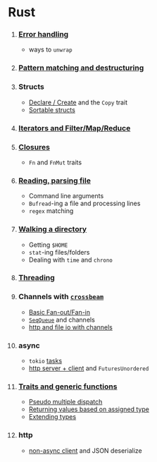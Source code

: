 # Rust

1. ### [Error handling](src/bin/errorhandle.rs)

   - ways to `unwrap`

1. ### [Pattern matching and destructuring](src/bin/match.rs)

1. ### Structs

   - [Declare / Create](src/bin/struct_basic.rs) and the `Copy` trait
   - [Sortable structs](src/bin/struct_sort.rs)

1. ### [Iterators and Filter/Map/Reduce](src/bin/mapreduce.rs)

1. ### [Closures](src/bin/closures.rs)

   - `Fn` and `FnMut` traits

1. ### [Reading, parsing file](src/bin/csvparse.rs)

   - Command line arguments
   - `Bufread`-ing a file and processing lines
   - `regex` matching
    
1. ### [Walking a directory](src/bin/oswalk.rs)

   - Getting `$HOME`
   - `stat`-ing files/folders
   -  Dealing with `time` and `chrono`

1. ### [Threading](src/bin/threads.rs)

1. ### Channels with [`crossbeam`](https://docs.rs/crossbeam/0.8.0/crossbeam/)

   - [Basic Fan-out/Fan-in](src/bin/channels.rs)
   - [`SeqQueue`](src/bin/queue.rs) and channels
   - [http and file io with channels](src/bin/channelretry.rs)

1. ### async

   - `tokio` [tasks](src/bin/tokiotasks.rs)
   - [http server + client](src/bin/asyncserver.rs) and `FuturesUnordered`
   
1. ### [Traits and generic functions](src/bin/traitsgenericfunc.rs)
   - [Pseudo multiple dispatch](src/bin/multidispatch.rs)
   - [Returning values based on assigned type](src/bin/traitscast.rs)
   - [Extending types](src/bin/traitsextend.rs)
   
1. ### http
   - [non-async client](src/bin/httpclient.rs) and JSON deserialize